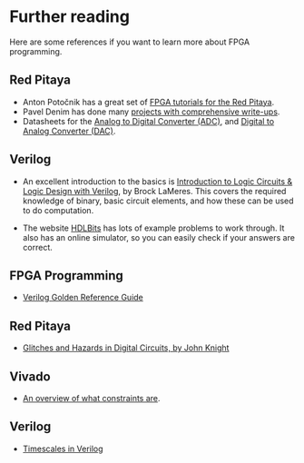 # Further reading

Here are some references if you want to learn more about FPGA programming.

## Red Pitaya

* Anton Potočnik has a great set of [FPGA tutorials for the Red Pitaya](http://antonpotocnik.com/?cat=29). 
* Pavel Denim has done many [projects with comprehensive write-ups](http://pavel-demin.github.io/red-pitaya-notes/).
* Datasheets for the [Analog to Digital Converter (ADC)](https://www.analog.com/media/en/technical-documentation/data-sheets/21454314fa.pdf), and [Digital to Analog Converter (DAC)](https://www.renesas.com/us/en/document/dst/dac1401d125-datasheet).

## Verilog

* An excellent introduction to the basics is [Introduction to Logic Circuits & Logic Design with Verilog](https://www.amazon.com/Introduction-Logic-Circuits-Design-Verilog-dp-3030136043/dp/3030136043/ref=dp_ob_title_bk), by Brock LaMeres. This covers the required knowledge of binary, basic circuit elements, and how these can be used to do computation.

* The website [HDLBits](https://hdlbits.01xz.net/wiki/Main_Page) has lots of example problems to work through. It also has an online simulator, so you can easily check if your answers are correct.

## FPGA Programming

* [Verilog Golden Reference Guide](http://class.ece.iastate.edu/cpre488/resources/verilog_reference_guide.pdf)

## Red Pitaya

- [Glitches and Hazards in Digital Circuits, by John Knight](https://www.doe.carleton.ca/~shams/ELEC3500/hazards.pdf)

## Vivado

* [An overview of what constraints are](https://support.xilinx.com/s/article/564948?language=en_US).

## Verilog

* [Timescales in Verilog](https://www.chipverify.com/verilog/verilog-timescale)
